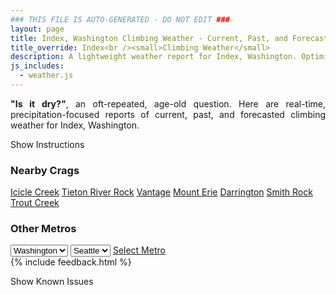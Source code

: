 ```yaml
---
### THIS FILE IS AUTO-GENERATED - DO NOT EDIT ###
layout: page
title: Index, Washington Climbing Weather - Current, Past, and Forecasted Report
title_override: Index<br /><small>Climbing Weather</small>
description: A lightweight weather report for Index, Washington. Optimized for slow internet connections.
js_includes:
  - weather.js
---
```


<section class="measure center lh-copy f5-ns f6 ph2 mv4" style="text-align: justify;">
<strong>"Is it dry?"</strong>, an oft-repeated, age-old question. Here are real-time,
precipitation-focused reports of current, past, and forecasted climbing weather for Index, Washington.
</section>

<p id="settings-toggle" class="mw5 b center tc hover-light-red black-70 pointer">Show Instructions</p>
<section id="settings" class="overflow-hidden" style="display:none;">
    <div class="mv2 ph2 center">
        <div class="fn f6 tc pv2">
            <p class="measure lh-copy center"><strong>Show/hide hourly forecasts</strong> by clicking the desired day.</p>
            <hr class="mw5 p0 mv2 o-60 b0 bt b--light-red light-red bg-light-red">
            <p class="measure lh-copy center"><strong>Current and Past conditions</strong> are measured by the nearest weather station. <strong>Forecast conditions</strong> are calculated and polled separately.</p>
            <hr class="mw5 p0 mv2 o-60 b0 bt b--light-red light-red bg-light-red">
            <p class="measure lh-copy center"><strong>Having issues?</strong> Try <a id="clear-cache" class="no-underline relative fancy-link light-red hover-light-red" href="#">clearing the local cache</a>.</p>
            <hr class="mw5 p0 mv2 o-60 b0 bt b--light-red light-red bg-light-red">
            <p class="measure lh-copy center">Weather data sourced from <a class="no-underline fancy-link relative light-red" target="_blank" href="https://www.weather.gov/documentation/services-web-api">weather.gov</a>.</p>
        </div>
    </div>
</section>
<section id="weather" data-crag="index-washington" class="mv4-ns mv3 ph2 center"></section>
<section id="nearby" class="tc lh-copy">
  <h3>Nearby Crags</h3>
<a class="nowrap no-underline fancy-link relative light-red mh3" href="/crags/icicle-creek-washington-weather.html">Icicle Creek</a>
<a class="nowrap no-underline fancy-link relative light-red mh3" href="/crags/tieton-river-rock-washington-weather.html">Tieton River Rock</a>
<a class="nowrap no-underline fancy-link relative light-red mh3" href="/crags/vantage-washington-weather.html">Vantage</a>
<a class="nowrap no-underline fancy-link relative light-red mh3" href="/crags/mount-erie-washington-weather.html">Mount Erie</a>
<a class="nowrap no-underline fancy-link relative light-red mh3" href="/crags/darrington-washington-weather.html">Darrington</a>
<a class="nowrap no-underline fancy-link relative light-red mh3" href="/crags/smith-rock-oregon-weather.html">Smith Rock</a>
<a class="nowrap no-underline fancy-link relative light-red mh3" href="/crags/trout-creek-oregon-weather.html">Trout Creek</a>
</section>
<section id="nearby" class="tc lh-copy">
  <h3>Other Metros</h3>
  <select class="ma1 bg-near-white pa2" id="stateSel">
    <option value="Texas">Texas</option>
    <option value="Washington" selected>Washington</option>
    <option value="Colorado">Colorado</option>
    <option value="Tennessee">Tennessee</option>
    <option value="Utah">Utah</option>
    <option value="California">California</option>
  </select>
  <select class="ma1 bg-near-white pa2" id="citySel">
    <option value="Seattle" selected>Seattle</option>
  </select>
  <a id="selectMetro" class="f6 link dim ph3 pv2 ma1 dib white bg-light-red" href="/crags/seattle-washington-weather.html">Select Metro</a>
  <script>
    var states = [];
    states["Texas"] = "Austin"
    states["Washington"] = "Seattle"
    states["Colorado"] = "Denver"
    states["Tennessee"] = "Nashville"
    states["Utah"] = "Salt Lake City"
    states["California"] = "San Francisco|Los Angeles"
  </script>
</section>
{% include feedback.html %}
<p id="issues-toggle" class="mw5 b center tc hover-light-red black-70 pointer">Show Known Issues</p>
<section id="issues" class="overflow-hidden tc f6">
</section>

<script>
  var weekly_SEW_150_72 = {"updated":"2021-04-25T22:04:44+00:00","units":"us","forecastGenerator":"BaselineForecastGenerator","generatedAt":"2021-04-26T08:42:19+00:00","updateTime":"2021-04-25T22:04:44+00:00","validTimes":"2021-04-25T16:00:00+00:00/P7DT21H","elevation":{"value":148.1328,"unitCode":"unit:m"},"periods":[{"number":1,"name":"Overnight","startTime":"2021-04-26T01:00:00-07:00","endTime":"2021-04-26T06:00:00-07:00","isDaytime":false,"temperature":42,"temperatureUnit":"F","temperatureTrend":"rising","windSpeed":"1 mph","windDirection":"N","icon":"https://api.weather.gov/icons/land/night/rain_showers,40?size=medium","shortForecast":"Chance Rain Showers","detailedForecast":"A chance of rain showers. Cloudy. Low around 42, with temperatures rising to around 44 overnight. North wind around 1 mph. Chance of precipitation is 40%. New rainfall amounts less than a tenth of an inch possible."},{"number":2,"name":"Monday","startTime":"2021-04-26T06:00:00-07:00","endTime":"2021-04-26T18:00:00-07:00","isDaytime":true,"temperature":52,"temperatureUnit":"F","temperatureTrend":"falling","windSpeed":"1 to 8 mph","windDirection":"WNW","icon":"https://api.weather.gov/icons/land/day/rain_showers,40?size=medium","shortForecast":"Chance Rain Showers","detailedForecast":"A chance of rain showers. Mostly cloudy. High near 52, with temperatures falling to around 50 in the afternoon. West northwest wind 1 to 8 mph. Chance of precipitation is 40%. New rainfall amounts less than a tenth of an inch possible."},{"number":3,"name":"Monday Night","startTime":"2021-04-26T18:00:00-07:00","endTime":"2021-04-27T06:00:00-07:00","isDaytime":false,"temperature":43,"temperatureUnit":"F","temperatureTrend":null,"windSpeed":"2 to 8 mph","windDirection":"W","icon":"https://api.weather.gov/icons/land/night/rain_showers,20/bkn?size=medium","shortForecast":"Slight Chance Rain Showers then Mostly Cloudy","detailedForecast":"A slight chance of rain showers before 11pm. Mostly cloudy, with a low around 43. West wind 2 to 8 mph. Chance of precipitation is 20%."},{"number":4,"name":"Tuesday","startTime":"2021-04-27T06:00:00-07:00","endTime":"2021-04-27T18:00:00-07:00","isDaytime":true,"temperature":54,"temperatureUnit":"F","temperatureTrend":null,"windSpeed":"1 to 7 mph","windDirection":"WNW","icon":"https://api.weather.gov/icons/land/day/bkn?size=medium","shortForecast":"Mostly Cloudy","detailedForecast":"Mostly cloudy, with a high near 54. West northwest wind 1 to 7 mph."},{"number":5,"name":"Tuesday Night","startTime":"2021-04-27T18:00:00-07:00","endTime":"2021-04-28T06:00:00-07:00","isDaytime":false,"temperature":45,"temperatureUnit":"F","temperatureTrend":null,"windSpeed":"6 mph","windDirection":"SE","icon":"https://api.weather.gov/icons/land/night/bkn?size=medium","shortForecast":"Mostly Cloudy","detailedForecast":"Mostly cloudy, with a low around 45. Southeast wind around 6 mph."},{"number":6,"name":"Wednesday","startTime":"2021-04-28T06:00:00-07:00","endTime":"2021-04-28T18:00:00-07:00","isDaytime":true,"temperature":60,"temperatureUnit":"F","temperatureTrend":null,"windSpeed":"6 mph","windDirection":"SSW","icon":"https://api.weather.gov/icons/land/day/bkn?size=medium","shortForecast":"Mostly Cloudy","detailedForecast":"Mostly cloudy, with a high near 60. New rainfall amounts less than a tenth of an inch possible."},{"number":7,"name":"Wednesday Night","startTime":"2021-04-28T18:00:00-07:00","endTime":"2021-04-29T06:00:00-07:00","isDaytime":false,"temperature":50,"temperatureUnit":"F","temperatureTrend":null,"windSpeed":"6 mph","windDirection":"E","icon":"https://api.weather.gov/icons/land/night/bkn?size=medium","shortForecast":"Mostly Cloudy","detailedForecast":"Mostly cloudy, with a low around 50."},{"number":8,"name":"Thursday","startTime":"2021-04-29T06:00:00-07:00","endTime":"2021-04-29T18:00:00-07:00","isDaytime":true,"temperature":66,"temperatureUnit":"F","temperatureTrend":null,"windSpeed":"7 mph","windDirection":"SSE","icon":"https://api.weather.gov/icons/land/day/rain?size=medium","shortForecast":"Chance Light Rain","detailedForecast":"A chance of rain after 11am. Mostly cloudy, with a high near 66."},{"number":9,"name":"Thursday Night","startTime":"2021-04-29T18:00:00-07:00","endTime":"2021-04-30T06:00:00-07:00","isDaytime":false,"temperature":49,"temperatureUnit":"F","temperatureTrend":null,"windSpeed":"7 mph","windDirection":"SSW","icon":"https://api.weather.gov/icons/land/night/rain?size=medium","shortForecast":"Chance Light Rain","detailedForecast":"A chance of rain. Mostly cloudy, with a low around 49."},{"number":10,"name":"Friday","startTime":"2021-04-30T06:00:00-07:00","endTime":"2021-04-30T18:00:00-07:00","isDaytime":true,"temperature":58,"temperatureUnit":"F","temperatureTrend":null,"windSpeed":"7 mph","windDirection":"SSW","icon":"https://api.weather.gov/icons/land/day/rain?size=medium","shortForecast":"Chance Light Rain","detailedForecast":"A chance of rain. Mostly cloudy, with a high near 58."},{"number":11,"name":"Friday Night","startTime":"2021-04-30T18:00:00-07:00","endTime":"2021-05-01T06:00:00-07:00","isDaytime":false,"temperature":47,"temperatureUnit":"F","temperatureTrend":null,"windSpeed":"7 mph","windDirection":"SW","icon":"https://api.weather.gov/icons/land/night/rain/rain_showers?size=medium","shortForecast":"Chance Light Rain then Chance Rain Showers","detailedForecast":"A chance of rain before 11pm, then a chance of rain showers. Mostly cloudy, with a low around 47."},{"number":12,"name":"Saturday","startTime":"2021-05-01T06:00:00-07:00","endTime":"2021-05-01T18:00:00-07:00","isDaytime":true,"temperature":52,"temperatureUnit":"F","temperatureTrend":null,"windSpeed":"8 mph","windDirection":"WSW","icon":"https://api.weather.gov/icons/land/day/rain_showers?size=medium","shortForecast":"Chance Rain Showers","detailedForecast":"A chance of rain showers. Mostly cloudy, with a high near 52."},{"number":13,"name":"Saturday Night","startTime":"2021-05-01T18:00:00-07:00","endTime":"2021-05-02T06:00:00-07:00","isDaytime":false,"temperature":42,"temperatureUnit":"F","temperatureTrend":null,"windSpeed":"7 mph","windDirection":"W","icon":"https://api.weather.gov/icons/land/night/rain_showers/bkn?size=medium","shortForecast":"Slight Chance Rain Showers then Mostly Cloudy","detailedForecast":"A slight chance of rain showers before 11pm. Mostly cloudy, with a low around 42."},{"number":14,"name":"Sunday","startTime":"2021-05-02T06:00:00-07:00","endTime":"2021-05-02T18:00:00-07:00","isDaytime":true,"temperature":53,"temperatureUnit":"F","temperatureTrend":null,"windSpeed":"8 mph","windDirection":"W","icon":"https://api.weather.gov/icons/land/day/rain_showers?size=medium","shortForecast":"Slight Chance Rain Showers","detailedForecast":"A slight chance of rain showers between 11am and 5pm. Partly sunny, with a high near 53."}]}
  var hourly_SEW_150_72 = {"@context":["https://geojson.org/geojson-ld/geojson-context.jsonld",{"@version":"1.1","wx":"https://api.weather.gov/ontology#","geo":"http://www.opengis.net/ont/geosparql#","unit":"http://codes.wmo.int/common/unit/","@vocab":"https://api.weather.gov/ontology#"}],"type":"Feature","geometry":{"type":"Polygon","coordinates":[[[-121.5758471,47.8261007],[-121.5697809,47.8055844],[-121.539213,47.809657800000004],[-121.5452726,47.8301743],[-121.5758471,47.8261007]]]},"properties":{"updated":"2021-04-25T22:04:44+00:00","units":"us","forecastGenerator":"HourlyForecastGenerator","generatedAt":"2021-04-26T08:42:20+00:00","updateTime":"2021-04-25T22:04:44+00:00","validTimes":"2021-04-25T16:00:00+00:00/P7DT21H","elevation":{"value":148.1328,"unitCode":"unit:m"},"periods":[{"number":1,"name":"","startTime":"2021-04-26T01:00:00-07:00","endTime":"2021-04-26T02:00:00-07:00","isDaytime":false,"temperature":44,"temperatureUnit":"F","temperatureTrend":null,"windSpeed":"1 mph","windDirection":"NE","icon":"https://api.weather.gov/icons/land/night/rain_showers,30?size=small","shortForecast":"Chance Rain Showers","detailedForecast":""},{"number":2,"name":"","startTime":"2021-04-26T02:00:00-07:00","endTime":"2021-04-26T03:00:00-07:00","isDaytime":false,"temperature":44,"temperatureUnit":"F","temperatureTrend":null,"windSpeed":"1 mph","windDirection":"NNE","icon":"https://api.weather.gov/icons/land/night/rain_showers,30?size=small","shortForecast":"Chance Rain Showers","detailedForecast":""},{"number":3,"name":"","startTime":"2021-04-26T03:00:00-07:00","endTime":"2021-04-26T04:00:00-07:00","isDaytime":false,"temperature":44,"temperatureUnit":"F","temperatureTrend":null,"windSpeed":"1 mph","windDirection":"NNW","icon":"https://api.weather.gov/icons/land/night/rain_showers,30?size=small","shortForecast":"Chance Rain Showers","detailedForecast":""},{"number":4,"name":"","startTime":"2021-04-26T04:00:00-07:00","endTime":"2021-04-26T05:00:00-07:00","isDaytime":false,"temperature":43,"temperatureUnit":"F","temperatureTrend":null,"windSpeed":"1 mph","windDirection":"N","icon":"https://api.weather.gov/icons/land/night/rain_showers,30?size=small","shortForecast":"Chance Rain Showers","detailedForecast":""},{"number":5,"name":"","startTime":"2021-04-26T05:00:00-07:00","endTime":"2021-04-26T06:00:00-07:00","isDaytime":false,"temperature":44,"temperatureUnit":"F","temperatureTrend":null,"windSpeed":"1 mph","windDirection":"NW","icon":"https://api.weather.gov/icons/land/night/rain_showers,40?size=small","shortForecast":"Chance Rain Showers","detailedForecast":""},{"number":6,"name":"","startTime":"2021-04-26T06:00:00-07:00","endTime":"2021-04-26T07:00:00-07:00","isDaytime":true,"temperature":43,"temperatureUnit":"F","temperatureTrend":null,"windSpeed":"3 mph","windDirection":"NW","icon":"https://api.weather.gov/icons/land/day/rain_showers,40?size=small","shortForecast":"Chance Rain Showers","detailedForecast":""},{"number":7,"name":"","startTime":"2021-04-26T07:00:00-07:00","endTime":"2021-04-26T08:00:00-07:00","isDaytime":true,"temperature":43,"temperatureUnit":"F","temperatureTrend":null,"windSpeed":"1 mph","windDirection":"NNW","icon":"https://api.weather.gov/icons/land/day/rain_showers,40?size=small","shortForecast":"Chance Rain Showers","detailedForecast":""},{"number":8,"name":"","startTime":"2021-04-26T08:00:00-07:00","endTime":"2021-04-26T09:00:00-07:00","isDaytime":true,"temperature":43,"temperatureUnit":"F","temperatureTrend":null,"windSpeed":"1 mph","windDirection":"W","icon":"https://api.weather.gov/icons/land/day/rain_showers?size=small","shortForecast":"Chance Rain Showers","detailedForecast":""},{"number":9,"name":"","startTime":"2021-04-26T09:00:00-07:00","endTime":"2021-04-26T10:00:00-07:00","isDaytime":true,"temperature":44,"temperatureUnit":"F","temperatureTrend":null,"windSpeed":"1 mph","windDirection":"NW","icon":"https://api.weather.gov/icons/land/day/rain_showers?size=small","shortForecast":"Chance Rain Showers","detailedForecast":""},{"number":10,"name":"","startTime":"2021-04-26T10:00:00-07:00","endTime":"2021-04-26T11:00:00-07:00","isDaytime":true,"temperature":45,"temperatureUnit":"F","temperatureTrend":null,"windSpeed":"1 mph","windDirection":"W","icon":"https://api.weather.gov/icons/land/day/rain_showers?size=small","shortForecast":"Chance Rain Showers","detailedForecast":""},{"number":11,"name":"","startTime":"2021-04-26T11:00:00-07:00","endTime":"2021-04-26T12:00:00-07:00","isDaytime":true,"temperature":45,"temperatureUnit":"F","temperatureTrend":null,"windSpeed":"6 mph","windDirection":"WNW","icon":"https://api.weather.gov/icons/land/day/rain_showers?size=small","shortForecast":"Chance Rain Showers","detailedForecast":""},{"number":12,"name":"","startTime":"2021-04-26T12:00:00-07:00","endTime":"2021-04-26T13:00:00-07:00","isDaytime":true,"temperature":47,"temperatureUnit":"F","temperatureTrend":null,"windSpeed":"6 mph","windDirection":"WNW","icon":"https://api.weather.gov/icons/land/day/rain_showers?size=small","shortForecast":"Chance Rain Showers","detailedForecast":""},{"number":13,"name":"","startTime":"2021-04-26T13:00:00-07:00","endTime":"2021-04-26T14:00:00-07:00","isDaytime":true,"temperature":48,"temperatureUnit":"F","temperatureTrend":null,"windSpeed":"6 mph","windDirection":"WNW","icon":"https://api.weather.gov/icons/land/day/rain_showers?size=small","shortForecast":"Chance Rain Showers","detailedForecast":""},{"number":14,"name":"","startTime":"2021-04-26T14:00:00-07:00","endTime":"2021-04-26T15:00:00-07:00","isDaytime":true,"temperature":49,"temperatureUnit":"F","temperatureTrend":null,"windSpeed":"7 mph","windDirection":"WNW","icon":"https://api.weather.gov/icons/land/day/rain_showers?size=small","shortForecast":"Chance Rain Showers","detailedForecast":""},{"number":15,"name":"","startTime":"2021-04-26T15:00:00-07:00","endTime":"2021-04-26T16:00:00-07:00","isDaytime":true,"temperature":50,"temperatureUnit":"F","temperatureTrend":null,"windSpeed":"7 mph","windDirection":"WNW","icon":"https://api.weather.gov/icons/land/day/rain_showers?size=small","shortForecast":"Chance Rain Showers","detailedForecast":""},{"number":16,"name":"","startTime":"2021-04-26T16:00:00-07:00","endTime":"2021-04-26T17:00:00-07:00","isDaytime":true,"temperature":50,"temperatureUnit":"F","temperatureTrend":null,"windSpeed":"7 mph","windDirection":"WNW","icon":"https://api.weather.gov/icons/land/day/rain_showers?size=small","shortForecast":"Chance Rain Showers","detailedForecast":""},{"number":17,"name":"","startTime":"2021-04-26T17:00:00-07:00","endTime":"2021-04-26T18:00:00-07:00","isDaytime":true,"temperature":50,"temperatureUnit":"F","temperatureTrend":null,"windSpeed":"8 mph","windDirection":"WNW","icon":"https://api.weather.gov/icons/land/day/rain_showers?size=small","shortForecast":"Slight Chance Rain Showers","detailedForecast":""},{"number":18,"name":"","startTime":"2021-04-26T18:00:00-07:00","endTime":"2021-04-26T19:00:00-07:00","isDaytime":false,"temperature":51,"temperatureUnit":"F","temperatureTrend":null,"windSpeed":"8 mph","windDirection":"WNW","icon":"https://api.weather.gov/icons/land/night/rain_showers?size=small","shortForecast":"Slight Chance Rain Showers","detailedForecast":""},{"number":19,"name":"","startTime":"2021-04-26T19:00:00-07:00","endTime":"2021-04-26T20:00:00-07:00","isDaytime":false,"temperature":49,"temperatureUnit":"F","temperatureTrend":null,"windSpeed":"8 mph","windDirection":"WNW","icon":"https://api.weather.gov/icons/land/night/rain_showers?size=small","shortForecast":"Slight Chance Rain Showers","detailedForecast":""},{"number":20,"name":"","startTime":"2021-04-26T20:00:00-07:00","endTime":"2021-04-26T21:00:00-07:00","isDaytime":false,"temperature":48,"temperatureUnit":"F","temperatureTrend":null,"windSpeed":"3 mph","windDirection":"WNW","icon":"https://api.weather.gov/icons/land/night/rain_showers?size=small","shortForecast":"Slight Chance Rain Showers","detailedForecast":""},{"number":21,"name":"","startTime":"2021-04-26T21:00:00-07:00","endTime":"2021-04-26T22:00:00-07:00","isDaytime":false,"temperature":47,"temperatureUnit":"F","temperatureTrend":null,"windSpeed":"3 mph","windDirection":"WNW","icon":"https://api.weather.gov/icons/land/night/rain_showers?size=small","shortForecast":"Slight Chance Rain Showers","detailedForecast":""},{"number":22,"name":"","startTime":"2021-04-26T22:00:00-07:00","endTime":"2021-04-26T23:00:00-07:00","isDaytime":false,"temperature":46,"temperatureUnit":"F","temperatureTrend":null,"windSpeed":"3 mph","windDirection":"WNW","icon":"https://api.weather.gov/icons/land/night/rain_showers?size=small","shortForecast":"Slight Chance Rain Showers","detailedForecast":""},{"number":23,"name":"","startTime":"2021-04-26T23:00:00-07:00","endTime":"2021-04-27T00:00:00-07:00","isDaytime":false,"temperature":45,"temperatureUnit":"F","temperatureTrend":null,"windSpeed":"3 mph","windDirection":"W","icon":"https://api.weather.gov/icons/land/night/bkn?size=small","shortForecast":"Mostly Cloudy","detailedForecast":""},{"number":24,"name":"","startTime":"2021-04-27T00:00:00-07:00","endTime":"2021-04-27T01:00:00-07:00","isDaytime":false,"temperature":44,"temperatureUnit":"F","temperatureTrend":null,"windSpeed":"3 mph","windDirection":"W","icon":"https://api.weather.gov/icons/land/night/bkn?size=small","shortForecast":"Mostly Cloudy","detailedForecast":""},{"number":25,"name":"","startTime":"2021-04-27T01:00:00-07:00","endTime":"2021-04-27T02:00:00-07:00","isDaytime":false,"temperature":44,"temperatureUnit":"F","temperatureTrend":null,"windSpeed":"3 mph","windDirection":"W","icon":"https://api.weather.gov/icons/land/night/bkn?size=small","shortForecast":"Mostly Cloudy","detailedForecast":""},{"number":26,"name":"","startTime":"2021-04-27T02:00:00-07:00","endTime":"2021-04-27T03:00:00-07:00","isDaytime":false,"temperature":44,"temperatureUnit":"F","temperatureTrend":null,"windSpeed":"2 mph","windDirection":"ESE","icon":"https://api.weather.gov/icons/land/night/bkn?size=small","shortForecast":"Mostly Cloudy","detailedForecast":""},{"number":27,"name":"","startTime":"2021-04-27T03:00:00-07:00","endTime":"2021-04-27T04:00:00-07:00","isDaytime":false,"temperature":44,"temperatureUnit":"F","temperatureTrend":null,"windSpeed":"2 mph","windDirection":"ESE","icon":"https://api.weather.gov/icons/land/night/bkn?size=small","shortForecast":"Mostly Cloudy","detailedForecast":""},{"number":28,"name":"","startTime":"2021-04-27T04:00:00-07:00","endTime":"2021-04-27T05:00:00-07:00","isDaytime":false,"temperature":44,"temperatureUnit":"F","temperatureTrend":null,"windSpeed":"2 mph","windDirection":"ESE","icon":"https://api.weather.gov/icons/land/night/bkn?size=small","shortForecast":"Mostly Cloudy","detailedForecast":""},{"number":29,"name":"","startTime":"2021-04-27T05:00:00-07:00","endTime":"2021-04-27T06:00:00-07:00","isDaytime":false,"temperature":44,"temperatureUnit":"F","temperatureTrend":null,"windSpeed":"2 mph","windDirection":"WNW","icon":"https://api.weather.gov/icons/land/night/bkn?size=small","shortForecast":"Mostly Cloudy","detailedForecast":""},{"number":30,"name":"","startTime":"2021-04-27T06:00:00-07:00","endTime":"2021-04-27T07:00:00-07:00","isDaytime":true,"temperature":44,"temperatureUnit":"F","temperatureTrend":null,"windSpeed":"2 mph","windDirection":"WNW","icon":"https://api.weather.gov/icons/land/day/bkn?size=small","shortForecast":"Mostly Cloudy","detailedForecast":""},{"number":31,"name":"","startTime":"2021-04-27T07:00:00-07:00","endTime":"2021-04-27T08:00:00-07:00","isDaytime":true,"temperature":44,"temperatureUnit":"F","temperatureTrend":null,"windSpeed":"2 mph","windDirection":"WNW","icon":"https://api.weather.gov/icons/land/day/bkn?size=small","shortForecast":"Mostly Cloudy","detailedForecast":""},{"number":32,"name":"","startTime":"2021-04-27T08:00:00-07:00","endTime":"2021-04-27T09:00:00-07:00","isDaytime":true,"temperature":45,"temperatureUnit":"F","temperatureTrend":null,"windSpeed":"1 mph","windDirection":"WNW","icon":"https://api.weather.gov/icons/land/day/bkn?size=small","shortForecast":"Mostly Cloudy","detailedForecast":""},{"number":33,"name":"","startTime":"2021-04-27T09:00:00-07:00","endTime":"2021-04-27T10:00:00-07:00","isDaytime":true,"temperature":46,"temperatureUnit":"F","temperatureTrend":null,"windSpeed":"1 mph","windDirection":"WNW","icon":"https://api.weather.gov/icons/land/day/bkn?size=small","shortForecast":"Mostly Cloudy","detailedForecast":""},{"number":34,"name":"","startTime":"2021-04-27T10:00:00-07:00","endTime":"2021-04-27T11:00:00-07:00","isDaytime":true,"temperature":47,"temperatureUnit":"F","temperatureTrend":null,"windSpeed":"1 mph","windDirection":"WNW","icon":"https://api.weather.gov/icons/land/day/bkn?size=small","shortForecast":"Mostly Cloudy","detailedForecast":""},{"number":35,"name":"","startTime":"2021-04-27T11:00:00-07:00","endTime":"2021-04-27T12:00:00-07:00","isDaytime":true,"temperature":48,"temperatureUnit":"F","temperatureTrend":null,"windSpeed":"5 mph","windDirection":"WNW","icon":"https://api.weather.gov/icons/land/day/bkn?size=small","shortForecast":"Mostly Cloudy","detailedForecast":""},{"number":36,"name":"","startTime":"2021-04-27T12:00:00-07:00","endTime":"2021-04-27T13:00:00-07:00","isDaytime":true,"temperature":49,"temperatureUnit":"F","temperatureTrend":null,"windSpeed":"5 mph","windDirection":"WNW","icon":"https://api.weather.gov/icons/land/day/bkn?size=small","shortForecast":"Mostly Cloudy","detailedForecast":""},{"number":37,"name":"","startTime":"2021-04-27T13:00:00-07:00","endTime":"2021-04-27T14:00:00-07:00","isDaytime":true,"temperature":51,"temperatureUnit":"F","temperatureTrend":null,"windSpeed":"5 mph","windDirection":"WNW","icon":"https://api.weather.gov/icons/land/day/bkn?size=small","shortForecast":"Mostly Cloudy","detailedForecast":""},{"number":38,"name":"","startTime":"2021-04-27T14:00:00-07:00","endTime":"2021-04-27T15:00:00-07:00","isDaytime":true,"temperature":52,"temperatureUnit":"F","temperatureTrend":null,"windSpeed":"7 mph","windDirection":"WNW","icon":"https://api.weather.gov/icons/land/day/bkn?size=small","shortForecast":"Mostly Cloudy","detailedForecast":""},{"number":39,"name":"","startTime":"2021-04-27T15:00:00-07:00","endTime":"2021-04-27T16:00:00-07:00","isDaytime":true,"temperature":53,"temperatureUnit":"F","temperatureTrend":null,"windSpeed":"7 mph","windDirection":"WNW","icon":"https://api.weather.gov/icons/land/day/bkn?size=small","shortForecast":"Mostly Cloudy","detailedForecast":""},{"number":40,"name":"","startTime":"2021-04-27T16:00:00-07:00","endTime":"2021-04-27T17:00:00-07:00","isDaytime":true,"temperature":53,"temperatureUnit":"F","temperatureTrend":null,"windSpeed":"7 mph","windDirection":"WNW","icon":"https://api.weather.gov/icons/land/day/bkn?size=small","shortForecast":"Mostly Cloudy","detailedForecast":""},{"number":41,"name":"","startTime":"2021-04-27T17:00:00-07:00","endTime":"2021-04-27T18:00:00-07:00","isDaytime":true,"temperature":53,"temperatureUnit":"F","temperatureTrend":null,"windSpeed":"6 mph","windDirection":"W","icon":"https://api.weather.gov/icons/land/day/bkn?size=small","shortForecast":"Mostly Cloudy","detailedForecast":""},{"number":42,"name":"","startTime":"2021-04-27T18:00:00-07:00","endTime":"2021-04-27T19:00:00-07:00","isDaytime":false,"temperature":52,"temperatureUnit":"F","temperatureTrend":null,"windSpeed":"6 mph","windDirection":"W","icon":"https://api.weather.gov/icons/land/night/bkn?size=small","shortForecast":"Mostly Cloudy","detailedForecast":""},{"number":43,"name":"","startTime":"2021-04-27T19:00:00-07:00","endTime":"2021-04-27T20:00:00-07:00","isDaytime":false,"temperature":51,"temperatureUnit":"F","temperatureTrend":null,"windSpeed":"6 mph","windDirection":"W","icon":"https://api.weather.gov/icons/land/night/bkn?size=small","shortForecast":"Mostly Cloudy","detailedForecast":""},{"number":44,"name":"","startTime":"2021-04-27T20:00:00-07:00","endTime":"2021-04-27T21:00:00-07:00","isDaytime":false,"temperature":50,"temperatureUnit":"F","temperatureTrend":null,"windSpeed":"5 mph","windDirection":"W","icon":"https://api.weather.gov/icons/land/night/bkn?size=small","shortForecast":"Mostly Cloudy","detailedForecast":""},{"number":45,"name":"","startTime":"2021-04-27T21:00:00-07:00","endTime":"2021-04-27T22:00:00-07:00","isDaytime":false,"temperature":49,"temperatureUnit":"F","temperatureTrend":null,"windSpeed":"5 mph","windDirection":"W","icon":"https://api.weather.gov/icons/land/night/bkn?size=small","shortForecast":"Mostly Cloudy","detailedForecast":""},{"number":46,"name":"","startTime":"2021-04-27T22:00:00-07:00","endTime":"2021-04-27T23:00:00-07:00","isDaytime":false,"temperature":49,"temperatureUnit":"F","temperatureTrend":null,"windSpeed":"5 mph","windDirection":"W","icon":"https://api.weather.gov/icons/land/night/bkn?size=small","shortForecast":"Mostly Cloudy","detailedForecast":""},{"number":47,"name":"","startTime":"2021-04-27T23:00:00-07:00","endTime":"2021-04-28T00:00:00-07:00","isDaytime":false,"temperature":48,"temperatureUnit":"F","temperatureTrend":null,"windSpeed":"5 mph","windDirection":"ESE","icon":"https://api.weather.gov/icons/land/night/bkn?size=small","shortForecast":"Mostly Cloudy","detailedForecast":""},{"number":48,"name":"","startTime":"2021-04-28T00:00:00-07:00","endTime":"2021-04-28T01:00:00-07:00","isDaytime":false,"temperature":48,"temperatureUnit":"F","temperatureTrend":null,"windSpeed":"5 mph","windDirection":"ESE","icon":"https://api.weather.gov/icons/land/night/bkn?size=small","shortForecast":"Mostly Cloudy","detailedForecast":""},{"number":49,"name":"","startTime":"2021-04-28T01:00:00-07:00","endTime":"2021-04-28T02:00:00-07:00","isDaytime":false,"temperature":47,"temperatureUnit":"F","temperatureTrend":null,"windSpeed":"5 mph","windDirection":"ESE","icon":"https://api.weather.gov/icons/land/night/bkn?size=small","shortForecast":"Mostly Cloudy","detailedForecast":""},{"number":50,"name":"","startTime":"2021-04-28T02:00:00-07:00","endTime":"2021-04-28T03:00:00-07:00","isDaytime":false,"temperature":47,"temperatureUnit":"F","temperatureTrend":null,"windSpeed":"5 mph","windDirection":"ENE","icon":"https://api.weather.gov/icons/land/night/bkn?size=small","shortForecast":"Mostly Cloudy","detailedForecast":""},{"number":51,"name":"","startTime":"2021-04-28T03:00:00-07:00","endTime":"2021-04-28T04:00:00-07:00","isDaytime":false,"temperature":47,"temperatureUnit":"F","temperatureTrend":null,"windSpeed":"5 mph","windDirection":"ENE","icon":"https://api.weather.gov/icons/land/night/bkn?size=small","shortForecast":"Mostly Cloudy","detailedForecast":""},{"number":52,"name":"","startTime":"2021-04-28T04:00:00-07:00","endTime":"2021-04-28T05:00:00-07:00","isDaytime":false,"temperature":46,"temperatureUnit":"F","temperatureTrend":null,"windSpeed":"5 mph","windDirection":"ENE","icon":"https://api.weather.gov/icons/land/night/bkn?size=small","shortForecast":"Mostly Cloudy","detailedForecast":""},{"number":53,"name":"","startTime":"2021-04-28T05:00:00-07:00","endTime":"2021-04-28T06:00:00-07:00","isDaytime":false,"temperature":46,"temperatureUnit":"F","temperatureTrend":null,"windSpeed":"3 mph","windDirection":"S","icon":"https://api.weather.gov/icons/land/night/bkn?size=small","shortForecast":"Mostly Cloudy","detailedForecast":""},{"number":54,"name":"","startTime":"2021-04-28T06:00:00-07:00","endTime":"2021-04-28T07:00:00-07:00","isDaytime":true,"temperature":46,"temperatureUnit":"F","temperatureTrend":null,"windSpeed":"3 mph","windDirection":"S","icon":"https://api.weather.gov/icons/land/day/bkn?size=small","shortForecast":"Mostly Cloudy","detailedForecast":""},{"number":55,"name":"","startTime":"2021-04-28T07:00:00-07:00","endTime":"2021-04-28T08:00:00-07:00","isDaytime":true,"temperature":47,"temperatureUnit":"F","temperatureTrend":null,"windSpeed":"3 mph","windDirection":"S","icon":"https://api.weather.gov/icons/land/day/bkn?size=small","shortForecast":"Mostly Cloudy","detailedForecast":""},{"number":56,"name":"","startTime":"2021-04-28T08:00:00-07:00","endTime":"2021-04-28T09:00:00-07:00","isDaytime":true,"temperature":48,"temperatureUnit":"F","temperatureTrend":null,"windSpeed":"3 mph","windDirection":"SSE","icon":"https://api.weather.gov/icons/land/day/bkn?size=small","shortForecast":"Mostly Cloudy","detailedForecast":""},{"number":57,"name":"","startTime":"2021-04-28T09:00:00-07:00","endTime":"2021-04-28T10:00:00-07:00","isDaytime":true,"temperature":49,"temperatureUnit":"F","temperatureTrend":null,"windSpeed":"3 mph","windDirection":"SSE","icon":"https://api.weather.gov/icons/land/day/bkn?size=small","shortForecast":"Mostly Cloudy","detailedForecast":""},{"number":58,"name":"","startTime":"2021-04-28T10:00:00-07:00","endTime":"2021-04-28T11:00:00-07:00","isDaytime":true,"temperature":51,"temperatureUnit":"F","temperatureTrend":null,"windSpeed":"3 mph","windDirection":"SSE","icon":"https://api.weather.gov/icons/land/day/bkn?size=small","shortForecast":"Mostly Cloudy","detailedForecast":""},{"number":59,"name":"","startTime":"2021-04-28T11:00:00-07:00","endTime":"2021-04-28T12:00:00-07:00","isDaytime":true,"temperature":53,"temperatureUnit":"F","temperatureTrend":null,"windSpeed":"3 mph","windDirection":"S","icon":"https://api.weather.gov/icons/land/day/bkn?size=small","shortForecast":"Mostly Cloudy","detailedForecast":""},{"number":60,"name":"","startTime":"2021-04-28T12:00:00-07:00","endTime":"2021-04-28T13:00:00-07:00","isDaytime":true,"temperature":55,"temperatureUnit":"F","temperatureTrend":null,"windSpeed":"3 mph","windDirection":"S","icon":"https://api.weather.gov/icons/land/day/bkn?size=small","shortForecast":"Mostly Cloudy","detailedForecast":""},{"number":61,"name":"","startTime":"2021-04-28T13:00:00-07:00","endTime":"2021-04-28T14:00:00-07:00","isDaytime":true,"temperature":57,"temperatureUnit":"F","temperatureTrend":null,"windSpeed":"3 mph","windDirection":"S","icon":"https://api.weather.gov/icons/land/day/bkn?size=small","shortForecast":"Mostly Cloudy","detailedForecast":""},{"number":62,"name":"","startTime":"2021-04-28T14:00:00-07:00","endTime":"2021-04-28T15:00:00-07:00","isDaytime":true,"temperature":58,"temperatureUnit":"F","temperatureTrend":null,"windSpeed":"5 mph","windDirection":"SW","icon":"https://api.weather.gov/icons/land/day/bkn?size=small","shortForecast":"Mostly Cloudy","detailedForecast":""},{"number":63,"name":"","startTime":"2021-04-28T15:00:00-07:00","endTime":"2021-04-28T16:00:00-07:00","isDaytime":true,"temperature":59,"temperatureUnit":"F","temperatureTrend":null,"windSpeed":"5 mph","windDirection":"SW","icon":"https://api.weather.gov/icons/land/day/bkn?size=small","shortForecast":"Mostly Cloudy","detailedForecast":""},{"number":64,"name":"","startTime":"2021-04-28T16:00:00-07:00","endTime":"2021-04-28T17:00:00-07:00","isDaytime":true,"temperature":59,"temperatureUnit":"F","temperatureTrend":null,"windSpeed":"5 mph","windDirection":"SW","icon":"https://api.weather.gov/icons/land/day/bkn?size=small","shortForecast":"Mostly Cloudy","detailedForecast":""},{"number":65,"name":"","startTime":"2021-04-28T17:00:00-07:00","endTime":"2021-04-28T18:00:00-07:00","isDaytime":true,"temperature":59,"temperatureUnit":"F","temperatureTrend":null,"windSpeed":"6 mph","windDirection":"W","icon":"https://api.weather.gov/icons/land/day/bkn?size=small","shortForecast":"Mostly Cloudy","detailedForecast":""},{"number":66,"name":"","startTime":"2021-04-28T18:00:00-07:00","endTime":"2021-04-28T19:00:00-07:00","isDaytime":false,"temperature":58,"temperatureUnit":"F","temperatureTrend":null,"windSpeed":"6 mph","windDirection":"W","icon":"https://api.weather.gov/icons/land/night/bkn?size=small","shortForecast":"Mostly Cloudy","detailedForecast":""},{"number":67,"name":"","startTime":"2021-04-28T19:00:00-07:00","endTime":"2021-04-28T20:00:00-07:00","isDaytime":false,"temperature":57,"temperatureUnit":"F","temperatureTrend":null,"windSpeed":"6 mph","windDirection":"W","icon":"https://api.weather.gov/icons/land/night/bkn?size=small","shortForecast":"Mostly Cloudy","detailedForecast":""},{"number":68,"name":"","startTime":"2021-04-28T20:00:00-07:00","endTime":"2021-04-28T21:00:00-07:00","isDaytime":false,"temperature":55,"temperatureUnit":"F","temperatureTrend":null,"windSpeed":"5 mph","windDirection":"E","icon":"https://api.weather.gov/icons/land/night/bkn?size=small","shortForecast":"Mostly Cloudy","detailedForecast":""},{"number":69,"name":"","startTime":"2021-04-28T21:00:00-07:00","endTime":"2021-04-28T22:00:00-07:00","isDaytime":false,"temperature":54,"temperatureUnit":"F","temperatureTrend":null,"windSpeed":"5 mph","windDirection":"E","icon":"https://api.weather.gov/icons/land/night/bkn?size=small","shortForecast":"Mostly Cloudy","detailedForecast":""},{"number":70,"name":"","startTime":"2021-04-28T22:00:00-07:00","endTime":"2021-04-28T23:00:00-07:00","isDaytime":false,"temperature":53,"temperatureUnit":"F","temperatureTrend":null,"windSpeed":"5 mph","windDirection":"E","icon":"https://api.weather.gov/icons/land/night/bkn?size=small","shortForecast":"Mostly Cloudy","detailedForecast":""},{"number":71,"name":"","startTime":"2021-04-28T23:00:00-07:00","endTime":"2021-04-29T00:00:00-07:00","isDaytime":false,"temperature":52,"temperatureUnit":"F","temperatureTrend":null,"windSpeed":"6 mph","windDirection":"E","icon":"https://api.weather.gov/icons/land/night/bkn?size=small","shortForecast":"Mostly Cloudy","detailedForecast":""},{"number":72,"name":"","startTime":"2021-04-29T00:00:00-07:00","endTime":"2021-04-29T01:00:00-07:00","isDaytime":false,"temperature":51,"temperatureUnit":"F","temperatureTrend":null,"windSpeed":"6 mph","windDirection":"E","icon":"https://api.weather.gov/icons/land/night/bkn?size=small","shortForecast":"Mostly Cloudy","detailedForecast":""},{"number":73,"name":"","startTime":"2021-04-29T01:00:00-07:00","endTime":"2021-04-29T02:00:00-07:00","isDaytime":false,"temperature":51,"temperatureUnit":"F","temperatureTrend":null,"windSpeed":"6 mph","windDirection":"E","icon":"https://api.weather.gov/icons/land/night/bkn?size=small","shortForecast":"Mostly Cloudy","detailedForecast":""},{"number":74,"name":"","startTime":"2021-04-29T02:00:00-07:00","endTime":"2021-04-29T03:00:00-07:00","isDaytime":false,"temperature":51,"temperatureUnit":"F","temperatureTrend":null,"windSpeed":"6 mph","windDirection":"E","icon":"https://api.weather.gov/icons/land/night/bkn?size=small","shortForecast":"Mostly Cloudy","detailedForecast":""},{"number":75,"name":"","startTime":"2021-04-29T03:00:00-07:00","endTime":"2021-04-29T04:00:00-07:00","isDaytime":false,"temperature":51,"temperatureUnit":"F","temperatureTrend":null,"windSpeed":"6 mph","windDirection":"E","icon":"https://api.weather.gov/icons/land/night/bkn?size=small","shortForecast":"Mostly Cloudy","detailedForecast":""},{"number":76,"name":"","startTime":"2021-04-29T04:00:00-07:00","endTime":"2021-04-29T05:00:00-07:00","isDaytime":false,"temperature":51,"temperatureUnit":"F","temperatureTrend":null,"windSpeed":"6 mph","windDirection":"E","icon":"https://api.weather.gov/icons/land/night/bkn?size=small","shortForecast":"Mostly Cloudy","detailedForecast":""},{"number":77,"name":"","startTime":"2021-04-29T05:00:00-07:00","endTime":"2021-04-29T06:00:00-07:00","isDaytime":false,"temperature":51,"temperatureUnit":"F","temperatureTrend":null,"windSpeed":"6 mph","windDirection":"E","icon":"https://api.weather.gov/icons/land/night/bkn?size=small","shortForecast":"Mostly Cloudy","detailedForecast":""},{"number":78,"name":"","startTime":"2021-04-29T06:00:00-07:00","endTime":"2021-04-29T07:00:00-07:00","isDaytime":true,"temperature":51,"temperatureUnit":"F","temperatureTrend":null,"windSpeed":"6 mph","windDirection":"E","icon":"https://api.weather.gov/icons/land/day/bkn?size=small","shortForecast":"Mostly Cloudy","detailedForecast":""},{"number":79,"name":"","startTime":"2021-04-29T07:00:00-07:00","endTime":"2021-04-29T08:00:00-07:00","isDaytime":true,"temperature":52,"temperatureUnit":"F","temperatureTrend":null,"windSpeed":"6 mph","windDirection":"E","icon":"https://api.weather.gov/icons/land/day/bkn?size=small","shortForecast":"Mostly Cloudy","detailedForecast":""},{"number":80,"name":"","startTime":"2021-04-29T08:00:00-07:00","endTime":"2021-04-29T09:00:00-07:00","isDaytime":true,"temperature":53,"temperatureUnit":"F","temperatureTrend":null,"windSpeed":"6 mph","windDirection":"ESE","icon":"https://api.weather.gov/icons/land/day/bkn?size=small","shortForecast":"Mostly Cloudy","detailedForecast":""},{"number":81,"name":"","startTime":"2021-04-29T09:00:00-07:00","endTime":"2021-04-29T10:00:00-07:00","isDaytime":true,"temperature":55,"temperatureUnit":"F","temperatureTrend":null,"windSpeed":"6 mph","windDirection":"ESE","icon":"https://api.weather.gov/icons/land/day/bkn?size=small","shortForecast":"Mostly Cloudy","detailedForecast":""},{"number":82,"name":"","startTime":"2021-04-29T10:00:00-07:00","endTime":"2021-04-29T11:00:00-07:00","isDaytime":true,"temperature":58,"temperatureUnit":"F","temperatureTrend":null,"windSpeed":"6 mph","windDirection":"ESE","icon":"https://api.weather.gov/icons/land/day/bkn?size=small","shortForecast":"Mostly Cloudy","detailedForecast":""},{"number":83,"name":"","startTime":"2021-04-29T11:00:00-07:00","endTime":"2021-04-29T12:00:00-07:00","isDaytime":true,"temperature":61,"temperatureUnit":"F","temperatureTrend":null,"windSpeed":"6 mph","windDirection":"SSW","icon":"https://api.weather.gov/icons/land/day/rain?size=small","shortForecast":"Slight Chance Light Rain","detailedForecast":""},{"number":84,"name":"","startTime":"2021-04-29T12:00:00-07:00","endTime":"2021-04-29T13:00:00-07:00","isDaytime":true,"temperature":63,"temperatureUnit":"F","temperatureTrend":null,"windSpeed":"6 mph","windDirection":"SSW","icon":"https://api.weather.gov/icons/land/day/rain?size=small","shortForecast":"Slight Chance Light Rain","detailedForecast":""},{"number":85,"name":"","startTime":"2021-04-29T13:00:00-07:00","endTime":"2021-04-29T14:00:00-07:00","isDaytime":true,"temperature":64,"temperatureUnit":"F","temperatureTrend":null,"windSpeed":"6 mph","windDirection":"SSW","icon":"https://api.weather.gov/icons/land/day/rain?size=small","shortForecast":"Slight Chance Light Rain","detailedForecast":""},{"number":86,"name":"","startTime":"2021-04-29T14:00:00-07:00","endTime":"2021-04-29T15:00:00-07:00","isDaytime":true,"temperature":65,"temperatureUnit":"F","temperatureTrend":null,"windSpeed":"7 mph","windDirection":"WSW","icon":"https://api.weather.gov/icons/land/day/rain?size=small","shortForecast":"Slight Chance Light Rain","detailedForecast":""},{"number":87,"name":"","startTime":"2021-04-29T15:00:00-07:00","endTime":"2021-04-29T16:00:00-07:00","isDaytime":true,"temperature":65,"temperatureUnit":"F","temperatureTrend":null,"windSpeed":"7 mph","windDirection":"WSW","icon":"https://api.weather.gov/icons/land/day/rain?size=small","shortForecast":"Slight Chance Light Rain","detailedForecast":""},{"number":88,"name":"","startTime":"2021-04-29T16:00:00-07:00","endTime":"2021-04-29T17:00:00-07:00","isDaytime":true,"temperature":64,"temperatureUnit":"F","temperatureTrend":null,"windSpeed":"7 mph","windDirection":"WSW","icon":"https://api.weather.gov/icons/land/day/rain?size=small","shortForecast":"Slight Chance Light Rain","detailedForecast":""},{"number":89,"name":"","startTime":"2021-04-29T17:00:00-07:00","endTime":"2021-04-29T18:00:00-07:00","isDaytime":true,"temperature":63,"temperatureUnit":"F","temperatureTrend":null,"windSpeed":"7 mph","windDirection":"WSW","icon":"https://api.weather.gov/icons/land/day/rain?size=small","shortForecast":"Chance Light Rain","detailedForecast":""},{"number":90,"name":"","startTime":"2021-04-29T18:00:00-07:00","endTime":"2021-04-29T19:00:00-07:00","isDaytime":false,"temperature":62,"temperatureUnit":"F","temperatureTrend":null,"windSpeed":"7 mph","windDirection":"WSW","icon":"https://api.weather.gov/icons/land/night/rain?size=small","shortForecast":"Chance Light Rain","detailedForecast":""},{"number":91,"name":"","startTime":"2021-04-29T19:00:00-07:00","endTime":"2021-04-29T20:00:00-07:00","isDaytime":false,"temperature":60,"temperatureUnit":"F","temperatureTrend":null,"windSpeed":"7 mph","windDirection":"WSW","icon":"https://api.weather.gov/icons/land/night/rain?size=small","shortForecast":"Chance Light Rain","detailedForecast":""},{"number":92,"name":"","startTime":"2021-04-29T20:00:00-07:00","endTime":"2021-04-29T21:00:00-07:00","isDaytime":false,"temperature":59,"temperatureUnit":"F","temperatureTrend":null,"windSpeed":"6 mph","windDirection":"WSW","icon":"https://api.weather.gov/icons/land/night/rain?size=small","shortForecast":"Chance Light Rain","detailedForecast":""},{"number":93,"name":"","startTime":"2021-04-29T21:00:00-07:00","endTime":"2021-04-29T22:00:00-07:00","isDaytime":false,"temperature":58,"temperatureUnit":"F","temperatureTrend":null,"windSpeed":"6 mph","windDirection":"WSW","icon":"https://api.weather.gov/icons/land/night/rain?size=small","shortForecast":"Chance Light Rain","detailedForecast":""},{"number":94,"name":"","startTime":"2021-04-29T22:00:00-07:00","endTime":"2021-04-29T23:00:00-07:00","isDaytime":false,"temperature":56,"temperatureUnit":"F","temperatureTrend":null,"windSpeed":"6 mph","windDirection":"WSW","icon":"https://api.weather.gov/icons/land/night/rain?size=small","shortForecast":"Chance Light Rain","detailedForecast":""},{"number":95,"name":"","startTime":"2021-04-29T23:00:00-07:00","endTime":"2021-04-30T00:00:00-07:00","isDaytime":false,"temperature":55,"temperatureUnit":"F","temperatureTrend":null,"windSpeed":"6 mph","windDirection":"S","icon":"https://api.weather.gov/icons/land/night/rain?size=small","shortForecast":"Chance Light Rain","detailedForecast":""},{"number":96,"name":"","startTime":"2021-04-30T00:00:00-07:00","endTime":"2021-04-30T01:00:00-07:00","isDaytime":false,"temperature":54,"temperatureUnit":"F","temperatureTrend":null,"windSpeed":"6 mph","windDirection":"S","icon":"https://api.weather.gov/icons/land/night/rain?size=small","shortForecast":"Chance Light Rain","detailedForecast":""},{"number":97,"name":"","startTime":"2021-04-30T01:00:00-07:00","endTime":"2021-04-30T02:00:00-07:00","isDaytime":false,"temperature":54,"temperatureUnit":"F","temperatureTrend":null,"windSpeed":"6 mph","windDirection":"S","icon":"https://api.weather.gov/icons/land/night/rain?size=small","shortForecast":"Chance Light Rain","detailedForecast":""},{"number":98,"name":"","startTime":"2021-04-30T02:00:00-07:00","endTime":"2021-04-30T03:00:00-07:00","isDaytime":false,"temperature":53,"temperatureUnit":"F","temperatureTrend":null,"windSpeed":"6 mph","windDirection":"SSE","icon":"https://api.weather.gov/icons/land/night/rain?size=small","shortForecast":"Chance Light Rain","detailedForecast":""},{"number":99,"name":"","startTime":"2021-04-30T03:00:00-07:00","endTime":"2021-04-30T04:00:00-07:00","isDaytime":false,"temperature":52,"temperatureUnit":"F","temperatureTrend":null,"windSpeed":"6 mph","windDirection":"SSE","icon":"https://api.weather.gov/icons/land/night/rain?size=small","shortForecast":"Chance Light Rain","detailedForecast":""},{"number":100,"name":"","startTime":"2021-04-30T04:00:00-07:00","endTime":"2021-04-30T05:00:00-07:00","isDaytime":false,"temperature":52,"temperatureUnit":"F","temperatureTrend":null,"windSpeed":"6 mph","windDirection":"SSE","icon":"https://api.weather.gov/icons/land/night/rain?size=small","shortForecast":"Chance Light Rain","detailedForecast":""},{"number":101,"name":"","startTime":"2021-04-30T05:00:00-07:00","endTime":"2021-04-30T06:00:00-07:00","isDaytime":false,"temperature":51,"temperatureUnit":"F","temperatureTrend":null,"windSpeed":"6 mph","windDirection":"SSE","icon":"https://api.weather.gov/icons/land/night/rain?size=small","shortForecast":"Chance Light Rain","detailedForecast":""},{"number":102,"name":"","startTime":"2021-04-30T06:00:00-07:00","endTime":"2021-04-30T07:00:00-07:00","isDaytime":true,"temperature":51,"temperatureUnit":"F","temperatureTrend":null,"windSpeed":"6 mph","windDirection":"SSE","icon":"https://api.weather.gov/icons/land/day/rain?size=small","shortForecast":"Chance Light Rain","detailedForecast":""},{"number":103,"name":"","startTime":"2021-04-30T07:00:00-07:00","endTime":"2021-04-30T08:00:00-07:00","isDaytime":true,"temperature":51,"temperatureUnit":"F","temperatureTrend":null,"windSpeed":"6 mph","windDirection":"SSE","icon":"https://api.weather.gov/icons/land/day/rain?size=small","shortForecast":"Chance Light Rain","detailedForecast":""},{"number":104,"name":"","startTime":"2021-04-30T08:00:00-07:00","endTime":"2021-04-30T09:00:00-07:00","isDaytime":true,"temperature":51,"temperatureUnit":"F","temperatureTrend":null,"windSpeed":"6 mph","windDirection":"S","icon":"https://api.weather.gov/icons/land/day/rain?size=small","shortForecast":"Chance Light Rain","detailedForecast":""},{"number":105,"name":"","startTime":"2021-04-30T09:00:00-07:00","endTime":"2021-04-30T10:00:00-07:00","isDaytime":true,"temperature":52,"temperatureUnit":"F","temperatureTrend":null,"windSpeed":"6 mph","windDirection":"S","icon":"https://api.weather.gov/icons/land/day/rain?size=small","shortForecast":"Chance Light Rain","detailedForecast":""},{"number":106,"name":"","startTime":"2021-04-30T10:00:00-07:00","endTime":"2021-04-30T11:00:00-07:00","isDaytime":true,"temperature":54,"temperatureUnit":"F","temperatureTrend":null,"windSpeed":"6 mph","windDirection":"S","icon":"https://api.weather.gov/icons/land/day/rain?size=small","shortForecast":"Chance Light Rain","detailedForecast":""},{"number":107,"name":"","startTime":"2021-04-30T11:00:00-07:00","endTime":"2021-04-30T12:00:00-07:00","isDaytime":true,"temperature":55,"temperatureUnit":"F","temperatureTrend":null,"windSpeed":"6 mph","windDirection":"SSW","icon":"https://api.weather.gov/icons/land/day/rain?size=small","shortForecast":"Chance Light Rain","detailedForecast":""},{"number":108,"name":"","startTime":"2021-04-30T12:00:00-07:00","endTime":"2021-04-30T13:00:00-07:00","isDaytime":true,"temperature":56,"temperatureUnit":"F","temperatureTrend":null,"windSpeed":"6 mph","windDirection":"SSW","icon":"https://api.weather.gov/icons/land/day/rain?size=small","shortForecast":"Chance Light Rain","detailedForecast":""},{"number":109,"name":"","startTime":"2021-04-30T13:00:00-07:00","endTime":"2021-04-30T14:00:00-07:00","isDaytime":true,"temperature":57,"temperatureUnit":"F","temperatureTrend":null,"windSpeed":"6 mph","windDirection":"SSW","icon":"https://api.weather.gov/icons/land/day/rain?size=small","shortForecast":"Chance Light Rain","detailedForecast":""},{"number":110,"name":"","startTime":"2021-04-30T14:00:00-07:00","endTime":"2021-04-30T15:00:00-07:00","isDaytime":true,"temperature":57,"temperatureUnit":"F","temperatureTrend":null,"windSpeed":"6 mph","windDirection":"SW","icon":"https://api.weather.gov/icons/land/day/rain?size=small","shortForecast":"Chance Light Rain","detailedForecast":""},{"number":111,"name":"","startTime":"2021-04-30T15:00:00-07:00","endTime":"2021-04-30T16:00:00-07:00","isDaytime":true,"temperature":57,"temperatureUnit":"F","temperatureTrend":null,"windSpeed":"6 mph","windDirection":"SW","icon":"https://api.weather.gov/icons/land/day/rain?size=small","shortForecast":"Chance Light Rain","detailedForecast":""},{"number":112,"name":"","startTime":"2021-04-30T16:00:00-07:00","endTime":"2021-04-30T17:00:00-07:00","isDaytime":true,"temperature":57,"temperatureUnit":"F","temperatureTrend":null,"windSpeed":"6 mph","windDirection":"SW","icon":"https://api.weather.gov/icons/land/day/rain?size=small","shortForecast":"Chance Light Rain","detailedForecast":""},{"number":113,"name":"","startTime":"2021-04-30T17:00:00-07:00","endTime":"2021-04-30T18:00:00-07:00","isDaytime":true,"temperature":56,"temperatureUnit":"F","temperatureTrend":null,"windSpeed":"7 mph","windDirection":"SW","icon":"https://api.weather.gov/icons/land/day/rain?size=small","shortForecast":"Chance Light Rain","detailedForecast":""},{"number":114,"name":"","startTime":"2021-04-30T18:00:00-07:00","endTime":"2021-04-30T19:00:00-07:00","isDaytime":false,"temperature":55,"temperatureUnit":"F","temperatureTrend":null,"windSpeed":"7 mph","windDirection":"SW","icon":"https://api.weather.gov/icons/land/night/rain?size=small","shortForecast":"Chance Light Rain","detailedForecast":""},{"number":115,"name":"","startTime":"2021-04-30T19:00:00-07:00","endTime":"2021-04-30T20:00:00-07:00","isDaytime":false,"temperature":55,"temperatureUnit":"F","temperatureTrend":null,"windSpeed":"7 mph","windDirection":"SW","icon":"https://api.weather.gov/icons/land/night/rain?size=small","shortForecast":"Chance Light Rain","detailedForecast":""},{"number":116,"name":"","startTime":"2021-04-30T20:00:00-07:00","endTime":"2021-04-30T21:00:00-07:00","isDaytime":false,"temperature":54,"temperatureUnit":"F","temperatureTrend":null,"windSpeed":"6 mph","windDirection":"SW","icon":"https://api.weather.gov/icons/land/night/rain?size=small","shortForecast":"Chance Light Rain","detailedForecast":""},{"number":117,"name":"","startTime":"2021-04-30T21:00:00-07:00","endTime":"2021-04-30T22:00:00-07:00","isDaytime":false,"temperature":53,"temperatureUnit":"F","temperatureTrend":null,"windSpeed":"6 mph","windDirection":"SW","icon":"https://api.weather.gov/icons/land/night/rain?size=small","shortForecast":"Chance Light Rain","detailedForecast":""},{"number":118,"name":"","startTime":"2021-04-30T22:00:00-07:00","endTime":"2021-04-30T23:00:00-07:00","isDaytime":false,"temperature":53,"temperatureUnit":"F","temperatureTrend":null,"windSpeed":"6 mph","windDirection":"SW","icon":"https://api.weather.gov/icons/land/night/rain?size=small","shortForecast":"Chance Light Rain","detailedForecast":""},{"number":119,"name":"","startTime":"2021-04-30T23:00:00-07:00","endTime":"2021-05-01T00:00:00-07:00","isDaytime":false,"temperature":52,"temperatureUnit":"F","temperatureTrend":null,"windSpeed":"6 mph","windDirection":"SW","icon":"https://api.weather.gov/icons/land/night/rain_showers?size=small","shortForecast":"Chance Rain Showers","detailedForecast":""},{"number":120,"name":"","startTime":"2021-05-01T00:00:00-07:00","endTime":"2021-05-01T01:00:00-07:00","isDaytime":false,"temperature":51,"temperatureUnit":"F","temperatureTrend":null,"windSpeed":"6 mph","windDirection":"SW","icon":"https://api.weather.gov/icons/land/night/rain_showers?size=small","shortForecast":"Chance Rain Showers","detailedForecast":""},{"number":121,"name":"","startTime":"2021-05-01T01:00:00-07:00","endTime":"2021-05-01T02:00:00-07:00","isDaytime":false,"temperature":51,"temperatureUnit":"F","temperatureTrend":null,"windSpeed":"6 mph","windDirection":"SW","icon":"https://api.weather.gov/icons/land/night/rain_showers?size=small","shortForecast":"Chance Rain Showers","detailedForecast":""},{"number":122,"name":"","startTime":"2021-05-01T02:00:00-07:00","endTime":"2021-05-01T03:00:00-07:00","isDaytime":false,"temperature":50,"temperatureUnit":"F","temperatureTrend":null,"windSpeed":"6 mph","windDirection":"SW","icon":"https://api.weather.gov/icons/land/night/rain_showers?size=small","shortForecast":"Chance Rain Showers","detailedForecast":""},{"number":123,"name":"","startTime":"2021-05-01T03:00:00-07:00","endTime":"2021-05-01T04:00:00-07:00","isDaytime":false,"temperature":50,"temperatureUnit":"F","temperatureTrend":null,"windSpeed":"6 mph","windDirection":"SW","icon":"https://api.weather.gov/icons/land/night/rain_showers?size=small","shortForecast":"Chance Rain Showers","detailedForecast":""},{"number":124,"name":"","startTime":"2021-05-01T04:00:00-07:00","endTime":"2021-05-01T05:00:00-07:00","isDaytime":false,"temperature":49,"temperatureUnit":"F","temperatureTrend":null,"windSpeed":"6 mph","windDirection":"SW","icon":"https://api.weather.gov/icons/land/night/rain_showers?size=small","shortForecast":"Chance Rain Showers","detailedForecast":""},{"number":125,"name":"","startTime":"2021-05-01T05:00:00-07:00","endTime":"2021-05-01T06:00:00-07:00","isDaytime":false,"temperature":49,"temperatureUnit":"F","temperatureTrend":null,"windSpeed":"7 mph","windDirection":"WSW","icon":"https://api.weather.gov/icons/land/night/rain_showers?size=small","shortForecast":"Chance Rain Showers","detailedForecast":""},{"number":126,"name":"","startTime":"2021-05-01T06:00:00-07:00","endTime":"2021-05-01T07:00:00-07:00","isDaytime":true,"temperature":49,"temperatureUnit":"F","temperatureTrend":null,"windSpeed":"7 mph","windDirection":"WSW","icon":"https://api.weather.gov/icons/land/day/rain_showers?size=small","shortForecast":"Chance Rain Showers","detailedForecast":""},{"number":127,"name":"","startTime":"2021-05-01T07:00:00-07:00","endTime":"2021-05-01T08:00:00-07:00","isDaytime":true,"temperature":48,"temperatureUnit":"F","temperatureTrend":null,"windSpeed":"7 mph","windDirection":"WSW","icon":"https://api.weather.gov/icons/land/day/rain_showers?size=small","shortForecast":"Chance Rain Showers","detailedForecast":""},{"number":128,"name":"","startTime":"2021-05-01T08:00:00-07:00","endTime":"2021-05-01T09:00:00-07:00","isDaytime":true,"temperature":48,"temperatureUnit":"F","temperatureTrend":null,"windSpeed":"7 mph","windDirection":"WSW","icon":"https://api.weather.gov/icons/land/day/rain_showers?size=small","shortForecast":"Chance Rain Showers","detailedForecast":""},{"number":129,"name":"","startTime":"2021-05-01T09:00:00-07:00","endTime":"2021-05-01T10:00:00-07:00","isDaytime":true,"temperature":48,"temperatureUnit":"F","temperatureTrend":null,"windSpeed":"7 mph","windDirection":"WSW","icon":"https://api.weather.gov/icons/land/day/rain_showers?size=small","shortForecast":"Chance Rain Showers","detailedForecast":""},{"number":130,"name":"","startTime":"2021-05-01T10:00:00-07:00","endTime":"2021-05-01T11:00:00-07:00","isDaytime":true,"temperature":49,"temperatureUnit":"F","temperatureTrend":null,"windSpeed":"7 mph","windDirection":"WSW","icon":"https://api.weather.gov/icons/land/day/rain_showers?size=small","shortForecast":"Chance Rain Showers","detailedForecast":""},{"number":131,"name":"","startTime":"2021-05-01T11:00:00-07:00","endTime":"2021-05-01T12:00:00-07:00","isDaytime":true,"temperature":50,"temperatureUnit":"F","temperatureTrend":null,"windSpeed":"7 mph","windDirection":"WSW","icon":"https://api.weather.gov/icons/land/day/rain_showers?size=small","shortForecast":"Chance Rain Showers","detailedForecast":""},{"number":132,"name":"","startTime":"2021-05-01T12:00:00-07:00","endTime":"2021-05-01T13:00:00-07:00","isDaytime":true,"temperature":50,"temperatureUnit":"F","temperatureTrend":null,"windSpeed":"7 mph","windDirection":"WSW","icon":"https://api.weather.gov/icons/land/day/rain_showers?size=small","shortForecast":"Chance Rain Showers","detailedForecast":""},{"number":133,"name":"","startTime":"2021-05-01T13:00:00-07:00","endTime":"2021-05-01T14:00:00-07:00","isDaytime":true,"temperature":51,"temperatureUnit":"F","temperatureTrend":null,"windSpeed":"7 mph","windDirection":"WSW","icon":"https://api.weather.gov/icons/land/day/rain_showers?size=small","shortForecast":"Chance Rain Showers","detailedForecast":""},{"number":134,"name":"","startTime":"2021-05-01T14:00:00-07:00","endTime":"2021-05-01T15:00:00-07:00","isDaytime":true,"temperature":51,"temperatureUnit":"F","temperatureTrend":null,"windSpeed":"8 mph","windDirection":"W","icon":"https://api.weather.gov/icons/land/day/rain_showers?size=small","shortForecast":"Chance Rain Showers","detailedForecast":""},{"number":135,"name":"","startTime":"2021-05-01T15:00:00-07:00","endTime":"2021-05-01T16:00:00-07:00","isDaytime":true,"temperature":51,"temperatureUnit":"F","temperatureTrend":null,"windSpeed":"8 mph","windDirection":"W","icon":"https://api.weather.gov/icons/land/day/rain_showers?size=small","shortForecast":"Chance Rain Showers","detailedForecast":""},{"number":136,"name":"","startTime":"2021-05-01T16:00:00-07:00","endTime":"2021-05-01T17:00:00-07:00","isDaytime":true,"temperature":51,"temperatureUnit":"F","temperatureTrend":null,"windSpeed":"8 mph","windDirection":"W","icon":"https://api.weather.gov/icons/land/day/rain_showers?size=small","shortForecast":"Chance Rain Showers","detailedForecast":""},{"number":137,"name":"","startTime":"2021-05-01T17:00:00-07:00","endTime":"2021-05-01T18:00:00-07:00","isDaytime":true,"temperature":51,"temperatureUnit":"F","temperatureTrend":null,"windSpeed":"7 mph","windDirection":"W","icon":"https://api.weather.gov/icons/land/day/rain_showers?size=small","shortForecast":"Slight Chance Rain Showers","detailedForecast":""},{"number":138,"name":"","startTime":"2021-05-01T18:00:00-07:00","endTime":"2021-05-01T19:00:00-07:00","isDaytime":false,"temperature":50,"temperatureUnit":"F","temperatureTrend":null,"windSpeed":"7 mph","windDirection":"W","icon":"https://api.weather.gov/icons/land/night/rain_showers?size=small","shortForecast":"Slight Chance Rain Showers","detailedForecast":""},{"number":139,"name":"","startTime":"2021-05-01T19:00:00-07:00","endTime":"2021-05-01T20:00:00-07:00","isDaytime":false,"temperature":50,"temperatureUnit":"F","temperatureTrend":null,"windSpeed":"7 mph","windDirection":"W","icon":"https://api.weather.gov/icons/land/night/rain_showers?size=small","shortForecast":"Slight Chance Rain Showers","detailedForecast":""},{"number":140,"name":"","startTime":"2021-05-01T20:00:00-07:00","endTime":"2021-05-01T21:00:00-07:00","isDaytime":false,"temperature":49,"temperatureUnit":"F","temperatureTrend":null,"windSpeed":"6 mph","windDirection":"W","icon":"https://api.weather.gov/icons/land/night/rain_showers?size=small","shortForecast":"Slight Chance Rain Showers","detailedForecast":""},{"number":141,"name":"","startTime":"2021-05-01T21:00:00-07:00","endTime":"2021-05-01T22:00:00-07:00","isDaytime":false,"temperature":48,"temperatureUnit":"F","temperatureTrend":null,"windSpeed":"6 mph","windDirection":"W","icon":"https://api.weather.gov/icons/land/night/rain_showers?size=small","shortForecast":"Slight Chance Rain Showers","detailedForecast":""},{"number":142,"name":"","startTime":"2021-05-01T22:00:00-07:00","endTime":"2021-05-01T23:00:00-07:00","isDaytime":false,"temperature":48,"temperatureUnit":"F","temperatureTrend":null,"windSpeed":"6 mph","windDirection":"W","icon":"https://api.weather.gov/icons/land/night/rain_showers?size=small","shortForecast":"Slight Chance Rain Showers","detailedForecast":""},{"number":143,"name":"","startTime":"2021-05-01T23:00:00-07:00","endTime":"2021-05-02T00:00:00-07:00","isDaytime":false,"temperature":47,"temperatureUnit":"F","temperatureTrend":null,"windSpeed":"7 mph","windDirection":"W","icon":"https://api.weather.gov/icons/land/night/bkn?size=small","shortForecast":"Mostly Cloudy","detailedForecast":""},{"number":144,"name":"","startTime":"2021-05-02T00:00:00-07:00","endTime":"2021-05-02T01:00:00-07:00","isDaytime":false,"temperature":47,"temperatureUnit":"F","temperatureTrend":null,"windSpeed":"7 mph","windDirection":"W","icon":"https://api.weather.gov/icons/land/night/bkn?size=small","shortForecast":"Mostly Cloudy","detailedForecast":""},{"number":145,"name":"","startTime":"2021-05-02T01:00:00-07:00","endTime":"2021-05-02T02:00:00-07:00","isDaytime":false,"temperature":46,"temperatureUnit":"F","temperatureTrend":null,"windSpeed":"7 mph","windDirection":"W","icon":"https://api.weather.gov/icons/land/night/bkn?size=small","shortForecast":"Mostly Cloudy","detailedForecast":""},{"number":146,"name":"","startTime":"2021-05-02T02:00:00-07:00","endTime":"2021-05-02T03:00:00-07:00","isDaytime":false,"temperature":46,"temperatureUnit":"F","temperatureTrend":null,"windSpeed":"7 mph","windDirection":"WSW","icon":"https://api.weather.gov/icons/land/night/bkn?size=small","shortForecast":"Mostly Cloudy","detailedForecast":""},{"number":147,"name":"","startTime":"2021-05-02T03:00:00-07:00","endTime":"2021-05-02T04:00:00-07:00","isDaytime":false,"temperature":45,"temperatureUnit":"F","temperatureTrend":null,"windSpeed":"7 mph","windDirection":"WSW","icon":"https://api.weather.gov/icons/land/night/bkn?size=small","shortForecast":"Mostly Cloudy","detailedForecast":""},{"number":148,"name":"","startTime":"2021-05-02T04:00:00-07:00","endTime":"2021-05-02T05:00:00-07:00","isDaytime":false,"temperature":45,"temperatureUnit":"F","temperatureTrend":null,"windSpeed":"7 mph","windDirection":"WSW","icon":"https://api.weather.gov/icons/land/night/bkn?size=small","shortForecast":"Mostly Cloudy","detailedForecast":""},{"number":149,"name":"","startTime":"2021-05-02T05:00:00-07:00","endTime":"2021-05-02T06:00:00-07:00","isDaytime":false,"temperature":44,"temperatureUnit":"F","temperatureTrend":null,"windSpeed":"6 mph","windDirection":"WSW","icon":"https://api.weather.gov/icons/land/night/bkn?size=small","shortForecast":"Mostly Cloudy","detailedForecast":""},{"number":150,"name":"","startTime":"2021-05-02T06:00:00-07:00","endTime":"2021-05-02T07:00:00-07:00","isDaytime":true,"temperature":44,"temperatureUnit":"F","temperatureTrend":null,"windSpeed":"6 mph","windDirection":"WSW","icon":"https://api.weather.gov/icons/land/day/bkn?size=small","shortForecast":"Mostly Cloudy","detailedForecast":""},{"number":151,"name":"","startTime":"2021-05-02T07:00:00-07:00","endTime":"2021-05-02T08:00:00-07:00","isDaytime":true,"temperature":44,"temperatureUnit":"F","temperatureTrend":null,"windSpeed":"6 mph","windDirection":"WSW","icon":"https://api.weather.gov/icons/land/day/bkn?size=small","shortForecast":"Mostly Cloudy","detailedForecast":""},{"number":152,"name":"","startTime":"2021-05-02T08:00:00-07:00","endTime":"2021-05-02T09:00:00-07:00","isDaytime":true,"temperature":44,"temperatureUnit":"F","temperatureTrend":null,"windSpeed":"6 mph","windDirection":"W","icon":"https://api.weather.gov/icons/land/day/bkn?size=small","shortForecast":"Mostly Cloudy","detailedForecast":""},{"number":153,"name":"","startTime":"2021-05-02T09:00:00-07:00","endTime":"2021-05-02T10:00:00-07:00","isDaytime":true,"temperature":45,"temperatureUnit":"F","temperatureTrend":null,"windSpeed":"6 mph","windDirection":"W","icon":"https://api.weather.gov/icons/land/day/bkn?size=small","shortForecast":"Mostly Cloudy","detailedForecast":""},{"number":154,"name":"","startTime":"2021-05-02T10:00:00-07:00","endTime":"2021-05-02T11:00:00-07:00","isDaytime":true,"temperature":47,"temperatureUnit":"F","temperatureTrend":null,"windSpeed":"6 mph","windDirection":"W","icon":"https://api.weather.gov/icons/land/day/bkn?size=small","shortForecast":"Mostly Cloudy","detailedForecast":""},{"number":155,"name":"","startTime":"2021-05-02T11:00:00-07:00","endTime":"2021-05-02T12:00:00-07:00","isDaytime":true,"temperature":48,"temperatureUnit":"F","temperatureTrend":null,"windSpeed":"7 mph","windDirection":"W","icon":"https://api.weather.gov/icons/land/day/rain_showers?size=small","shortForecast":"Slight Chance Rain Showers","detailedForecast":""},{"number":156,"name":"","startTime":"2021-05-02T12:00:00-07:00","endTime":"2021-05-02T13:00:00-07:00","isDaytime":true,"temperature":49,"temperatureUnit":"F","temperatureTrend":null,"windSpeed":"7 mph","windDirection":"W","icon":"https://api.weather.gov/icons/land/day/rain_showers?size=small","shortForecast":"Slight Chance Rain Showers","detailedForecast":""}]}}
  var crags_config = [
  {
    "name": "Index",
    "note": "Fine-grained granite",
    "mountainProject": "https://www.mountainproject.com/area/105790635/index",
    "station": "TSTEV",
    "office": "SEW/150,72",
    "coordinates": [
      -121.556,
      47.82
    ]
  }
]</script>
